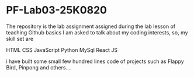 # PF-Lab03-25K0820
The repository is the lab assignment assigned during the lab lesson of teaching Github basics
I am asked to talk about my coding interests, so, my skill set are 

HTML
CSS
JavaScript
Python
MySql
React JS

i have built some small few hundred lines code of projects such as Flappy Bird, Pinpong and others.... 
